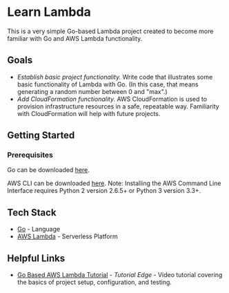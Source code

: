 # Learn Lambda

This is a very simple Go-based Lambda project created to become more familiar with Go and AWS Lambda functionality.

## Goals

* *Establish basic project functionality.* Write code that illustrates some basic functionality of Lambda with Go. (In this case, that means generating a random number between 0 and "max".)
* *Add CloudFormation functionality.* AWS CloudFormation is used to provision infrastructure resources in a safe, repeatable way. Familiarity with CloudFormation will help with future projects.

## Getting Started

### Prerequisites

Go can be downloaded [here](https://golang.org/doc/install).

AWS CLI can be downloaded [here](https://docs.aws.amazon.com/cli/latest/userguide/cli-chap-install.html). Note: Installing the AWS Command Line Interface requires Python 2 version 2.6.5+ or Python 3 version 3.3+.

## Tech Stack

* [Go](https://golang.org/) - Language
* [AWS Lambda](https://aws.amazon.com/lambda/) - Serverless Platform

## Helpful Links

* [Go Based AWS Lambda Tutorial](https://www.youtube.com/watch?v=x_yCX4kSchY) - *Tutorial Edge* - Video tutorial covering the basics of project setup, configuration, and testing.
